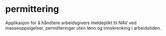 # permittering
Applikasjon for å håndtere arbeidsgivers meldeplikt til NAV ved masseoppsigelser, permitteringer uten lønn og innskrenking i arbeidstiden.

